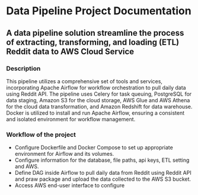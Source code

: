# **Data Pipeline Project Documentation**
## **A data pipeline solution streamline the process of extracting, transforming, and loading (ETL) Reddit data to AWS Cloud Service**

### **Description**
This pipeline utilizes a comprehensive set of tools and services, incorporating Apache Airflow for workflow orchestration to pull daily data using Reddit API. The pipeline uses Celery for task queuing, PostgreSQL for data staging, Amazon S3 for the cloud storage, AWS Glue and AWS Athena for the cloud data transformation, and Amazon Redshift for data warehouse. Docker is utilized to install and run Apache Airflow, ensuring a consistent and isolated environment for workflow management.

### **Workflow of the project**
- Configure Dockerfile and Docker Compose to set up appropriate environment for Airflow and its volumes.
- Configure information for the database, file paths, api keys, ETL setting and AWS.
- Define DAG inside Airflow to pull daily data from Reddit using Reddit API and praw package and upload the data collected to the AWS S3 bucket.
- Access AWS end-user interface to configure



 
